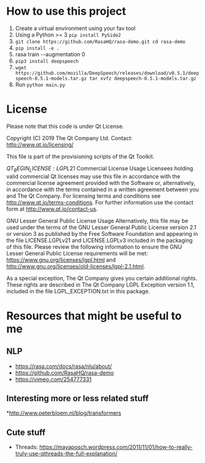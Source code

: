 # How to use this project

1. Create a virtual environment using your fav tool
2. Using a Python >= 3 `pip install PySide2`
3. `git clone https://github.com/RasaHQ/rasa-demo.git
cd rasa-demo`
4. `pip install -e .`
5. rasa train --augmentation 0
6. `pip3 install deepspeech`
7. `wget https://github.com/mozilla/DeepSpeech/releases/download/v0.5.1/deepspeech-0.5.1-models.tar.gz
tar xvfz deepspeech-0.5.1-models.tar.gz`
8. Run `python main.py`

# License

Please note that this code is under Qt License.

Copyright (C) 2019 The Qt Company Ltd.
Contact: http://www.qt.io/licensing/

This file is part of the provisioning scripts of the Qt Toolkit.

$QT_BEGIN_LICENSE:LGPL21$
Commercial License Usage
Licensees holding valid commercial Qt licenses may use this file in
accordance with the commercial license agreement provided with the
Software or, alternatively, in accordance with the terms contained in
a written agreement between you and The Qt Company. For licensing terms
and conditions see http://www.qt.io/terms-conditions. For further
information use the contact form at http://www.qt.io/contact-us.

GNU Lesser General Public License Usage
Alternatively, this file may be used under the terms of the GNU Lesser
General Public License version 2.1 or version 3 as published by the Free
Software Foundation and appearing in the file LICENSE.LGPLv21 and
LICENSE.LGPLv3 included in the packaging of this file. Please review the
following information to ensure the GNU Lesser General Public License
requirements will be met: https://www.gnu.org/licenses/lgpl.html and
http://www.gnu.org/licenses/old-licenses/lgpl-2.1.html.

As a special exception, The Qt Company gives you certain additional
rights. These rights are described in The Qt Company LGPL Exception
version 1.1, included in the file LGPL_EXCEPTION.txt in this package.

# Resources that might be useful to me

## NLP

* https://rasa.com/docs/rasa/nlu/about/
* https://github.com/RasaHQ/rasa-demo
* https://vimeo.com/254777331

## Interesting more or less related stuff

*http://www.peterbloem.nl/blog/transformers

## Cute stuff

* Threads: https://mayaposch.wordpress.com/2011/11/01/how-to-really-truly-use-qthreads-the-full-explanation/
